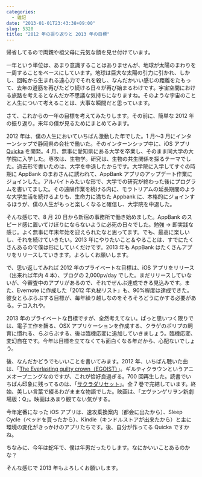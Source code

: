 ```yaml
---
categories:
  - 雑記
date: "2013-01-01T23:43:38+09:00"
slug: 5320
title: "2012 年の振り返りと 2013 年の目標"
---
```


帰省してるので両親や祖父母に元気な顔を見せ付けています。

一年という単位は、あまり意識することはありませんが、地球が太陽のまわりを一周することをベースにしています。地球は巨大な太陽の引力に引かれ、しかし、回転から生まれる遠心力でそれを殺し、なんだかいい感じの距離をたもって、去年の道筋を再びたどり続ける日々が再び始まるわけです。宇宙空間における旅路を考えるとなんだか不思議な気持ちになりますね。そのような宇宙のことと人生について考えることは、大事な瞬間だと思っています。

さて、これからの一年の目標を考えてみたりします。その前に、簡単な 2012 年の振り返り。来年の僕が見るためにまとめてみます。

2012 年は、僕の人生においていちばん激動した年でした。1 月〜3 月にインターンシップで静岡県の会社で働いた。そのインターンシップ中に、iOS アプリ [Quicka](https://itunes.apple.com/jp/app/id511606108?mt=8) を開発。4 月、無事に愛知県にある大学を卒業し、そのまま同大学の大学院に入学した。専攻は、生物学。研究は、生物の共生関係を探るテーマでした。過去形で書いたのは、大学を中退したからです。大学院に入学してすぐの時期に AppBank のまおさんに誘われて、AppBank アプリのアップデート作業にジョインした。アルバイトみたいな形で、大学での研究が終わった後にプログラムを書いてました。その遠隔作業を続ける内に、モラトリアムの延長期間のような大学生活を続けるよりも、生命力に満ちた Appbank に、本格的にジョインするほうが、僕の人生がもっと楽しくなると確信し、大学院を中退した。

そんな感じで、8 月 20 日から新宿の事務所で働き始めました。AppBank のスピード感に置いてけぼりにならないように必死の日々でした。勉強 → 即実践な感じ。よく無事に年末年始を迎えられたなと思ってます。でも、最高に楽しいし、それを続けていきたい。2013 年にやりたいこと＆やることは、すでにたくさんあるので僕は形にしていくだけです。2013 年も AppBank はたくさんアプリをリリースしていきます。よろしくお願いします。

で、思い返してみれば 2012 年のプライベートな目標は、iOS アプリをリリース（出来れば年内 4 本）、ブログの 2,000pv/day でした。まだリリースしていないが、今審査中のアプリがあるので、それでぜんぶ達成できる見込みです。また、Evernote に作成した「2012 年丸秘リスト」も、90%程度は達成できた。彼女とらぶらぶする目標が、毎年繰り越しなのをそろそろどうにかする必要がある。テコ入れや。

2013 年のプライベートな目標ですが、全然考えてない。ぱっと思いつく限りでは、電子工作を齧る、OSX アプリケーションを作成する、クラゲのポリプの飼育に慣れる、らぶらぶする、後は臨機応変に追加していきましょう。臨機応変、変幻自在です。今年は目標を立てなくても面白くなる年だから、心配ないでしょう。

後、なんだかどうでもいいことを書いてみます。2012 年、いちばん聴いた曲は、「[The Everlasting guilty crown（EGOIST）](https://itunes.apple.com/jp/album/the-everlasting-guilty-crown/id570015948)」。ギルティクラウンというアニメオープニングなのですが、これが恰好良過ぎる。700 回再生した。読書でいちばん印象に残ってるのは、「[サクラダリセット](http://www.amazon.co.jp/exec/obidos/ASIN/4044743010/rakuishi-22/ref=nosim/)」。全 7 巻で完結しています。終始、美しい言葉で綴るわがままな物語でした。映画は、「ヱヴァンゲリヲン新劇場版：Q」。映画はあまり観てない気がする。

今年定番になった iOS アプリは、速攻乗換案内（都会に出たから）、Sleep Cycle（ベッドを買ったから）、Kindle（キンドルストアが出来たから）と主に環境の変化がきっかけのアプリたちです。後、自分が作ってる Quicka ですかね。

ちなみに、今年は蛇年で、僕は年男だったりします。なにかいいことあるのかな？

そんな感じで 2013 年もよろしくお願いします。
